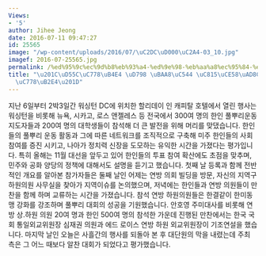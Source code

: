 ```yaml
---
Views:
- '5'
author: Jihee Jeong
date: 2016-07-11 09:47:27
id: 25565
image: "/wp-content/uploads/2016/07/\uC2DC\uD000\uC2A4-03_10.jpg"
imagef: 2016-07-25565.jpg
permalink: /%ed%95%9c%ec%9d%b8%eb%93%a4-%ed%9e%98-%eb%aa%a8%ec%95%84-%ec%a0%95%ec%b9%98%ea%b6%8c-%ec%9b%80%ec%a7%81%ec%9d%b8%eb%8b%a4/
title: "\u201C\uD55C\uC778\uB4E4 \uD798 \uBAA8\uC544 \uC815\uCE58\uAD8C \uC6C0\uC9C1\
  \uC778\uB2E4\u201D"
---
```


지난 6일부터 2박3일간 워싱턴 DC에 위치한 할리데이 인 캐피탈 호텔에서 열린 행사는 워싱턴을 비롯해 뉴욕, 시카고, 로스 앤젤레스 등 전국에서 300여 명의 한인 풀뿌리운동 지도자들과 200여 명의 대학생들이 참석해 더 큰 발전을 위해 머리를 맞댔습니다. 한인들의 풀뿌리 운동 활동과 그에 따른 네트워크를 조직적으로 구축해 미주 한인들의 사회 참여를 증진 시키고, 나아가 정치력 신장을 도모하는 유익한 시간을 가졌다는 평가입니다. 특히 올해는 11월 대선을 앞두고 있어 한인들의 투표 참여 확산에도 초점을 맞추며, 민주와 공화 양당의 정책에 대해서도 설명을 듣기고 했습니다. 첫째 날 등록과 함께 전반적인 개요를 알아본 참가자들은 둘째 날인 어제는 연방 의회 빌딩을 방문, 자신의 지역구 하원의원 사무실을 찾아가 지역이슈를 논의했으며, 저녁에는 한인들과 연방 의원들이 만찬을 함께 하며 교류하는 시간을 가졌습니다. 참석 연방 하원의원들은 한결같이 한미동맹 강화를 강조하며 풀뿌리 대회의 성공을 기원했습니다. 안호영 주미대사를 비롯해 연방 상.하원 의원 20여 명과 한인 500여 명의 참석한 가운데 진행된 만찬에서는 한국 국회 통일외교위원장 심재권 의원과 에드 로이스 연방 하원 외교위원장이 기조연설을 했습니다. 마지막 날인 오늘은 사흘간의 행사를 되돌아 본 후 대단원의 막을 내렸는데 주최 측은 그 어느 때보다 알찬 대회가 되었다고 평가했습니다.

&nbsp;